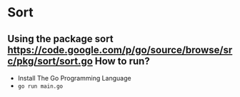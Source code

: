Sort
=========
Using the package sort https://code.google.com/p/go/source/browse/src/pkg/sort/sort.go
How to run?
---
 - Install The Go Programming Language
 - ```go run main.go```